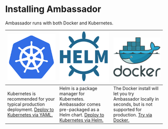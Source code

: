 # Installing Ambassador

Ambassador runs with both Docker and Kubernetes. 

| [![Kubernetes](/images/kubernetes.png)](getting-started) | [![Helm](/images/helm.png)](helm) | [![Docker](/images/docker.png)](/about/quickstart) |
| --- | --- | --- |
| Kubernetes is recommended for your typical production deployment. [Deploy to Kubernetes via YAML.](getting-started) | Helm is a package manager for Kubernetes. Ambassador comes pre-packaged as a Helm chart. [Deploy to Kubernetes via Helm.](helm) | The Docker install will let you try Ambassador locally in seconds, but is not supported for production. [Try via Docker.](/about/quickstart)